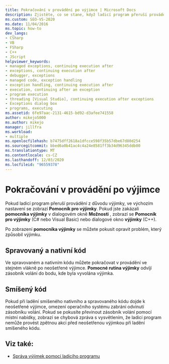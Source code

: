 ```yaml
---
title: Pokračování v provádění po výjimce | Microsoft Docs
description: Zjistěte, co se stane, když ladicí program přeruší provádění z důvodu neošetřené výjimky. Možná budete moci pokračovat v provádění ve stejném vlákně.
ms.custom: SEO-VS-2020
ms.date: 11/04/2016
ms.topic: how-to
dev_langs:
- CSharp
- VB
- FSharp
- C++
- JScript
helpviewer_keywords:
- managed exceptions, continuing execution after
- exceptions, continuing execution after
- debugger, exceptions
- managed code, exception handling
- exception handling, continuing execution after
- execution, continuing after an exception
- program execution
- threading [Visual Studio], continuing execution after exceptions
- Exceptions dialog box
- programs, executing
ms.assetid: 6fe97aac-2131-4615-bd92-d3afee741558
author: mikejo5000
ms.author: mikejo
manager: jillfra
ms.workload:
- multiple
ms.openlocfilehash: b7475dff2618a1dfcce598f35b57dbe67d80d254
ms.sourcegitcommit: bbed6a0b41ac4c4a24e8581ff3b34d96345ddb00
ms.translationtype: MT
ms.contentlocale: cs-CZ
ms.lasthandoff: 12/03/2020
ms.locfileid: "96559378"
---
```

# <a name="continuing-execution-after-an-exception"></a>Pokračování v provádění po výjimce
Pokud ladicí program přeruší provádění z důvodu výjimky, ve výchozím nastavení se zobrazí **Pomocník pro výjimky**. Pokud jste zakázali **pomocníka výjimky** v dialogovém okně **Možnosti** , zobrazí se **Pomocník pro výjimky** (C# nebo Visual Basic) nebo dialogové okno **výjimky** (C++).

 Po zobrazení **pomocníka výjimky** se můžete pokusit opravit problém, který způsobil výjimku.

## <a name="managed-and-native-code"></a>Spravovaný a nativní kód
 Ve spravovaném a nativním kódu můžete pokračovat v provádění ve stejném vlákně po neošetřené výjimce. **Pomocné rutina výjimky** odvíjí zásobník volání do bodu, kde byla vyvolána výjimka.

## <a name="mixed-code"></a>Smíšený kód
 Pokud při ladění smíšeného nativního a spravovaného kódu dojde k neošetřené výjimce, omezení operačního systému zabrání odvinutí zásobníku volání. Pokud se pokusíte převinout zásobník volání pomocí místní nabídky, zobrazí se chybová zpráva s vysvětlením, že ladicí program nemůže provést zpětnou akci před neošetřenou výjimkou při ladění smíšeného kódu.

## <a name="see-also"></a>Viz také:

- [Správa výjimek pomocí ladicího programu](../debugger/managing-exceptions-with-the-debugger.md)
